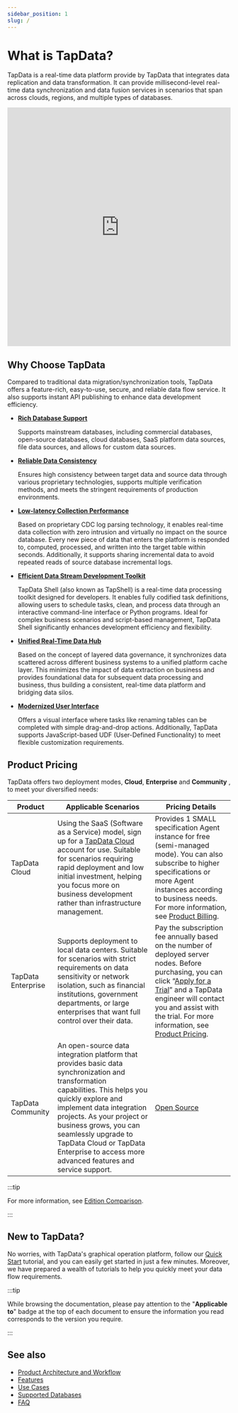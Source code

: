 ```yaml
---
sidebar_position: 1
slug: /
---
```


# What is TapData?

TapData is a real-time data platform provide by TapData that integrates data replication and data transformation. It can provide millisecond-level real-time data synchronization and data fusion services in scenarios that span across clouds, regions, and multiple types of databases.

<iframe width="100%" height="539" src="https://www.youtube.com/embed/hlJKo6u3UnA?si=6Df9Yzv8jXf5EFE9" title="YouTube video player" frameborder="0" allow="accelerometer; autoplay; clipboard-write; encrypted-media; gyroscope; picture-in-picture; web-share" allowfullscreen></iframe>


## Why Choose TapData

Compared to traditional data migration/synchronization tools, TapData offers a feature-rich, easy-to-use, secure, and reliable data flow service. It also supports instant API publishing to enhance data development efficiency.

* **[Rich Database Support](prerequisites/supported-databases.md)**

  Supports mainstream databases, including commercial databases, open-source databases, cloud databases, SaaS platform data sources, file data sources, and allows for custom data sources.

* **[Reliable Data Consistency](user-guide/verify-data.md)**

  Ensures high consistency between target data and source data through various proprietary technologies, supports multiple verification methods, and meets the stringent requirements of production environments.

* **[Low-latency Collection Performance](user-guide/advanced-settings/share-mining.md)**

  Based on proprietary CDC log parsing technology, it enables real-time data collection with zero intrusion and virtually no impact on the source database. Every new piece of data that enters the platform is responded to, computed, processed, and written into the target table within seconds. Additionally, it supports sharing incremental data to avoid repeated reads of source database incremental logs.

* **[Efficient Data Stream Development Toolkit](developer-guide/README.md)**

  TapData Shell (also known as TapShell) is a real-time data processing toolkit designed for developers. It enables fully codified task definitions, allowing users to schedule tasks, clean, and process data through an interactive command-line interface or Python programs. Ideal for complex business scenarios and script-based management, TapData Shell significantly enhances development efficiency and flexibility.

* **[Unified Real-Time Data Hub](user-guide/real-time-data-hub/README.md)**

  Based on the concept of layered data governance, it synchronizes data scattered across different business systems to a unified platform cache layer. This minimizes the impact of data extraction on business and provides foundational data for subsequent data processing and business, thus building a consistent, real-time data platform and bridging data silos.

* **[Modernized User Interface](user-guide/workshop.md)**

  Offers a visual interface where tasks like renaming tables can be completed with simple drag-and-drop actions. Additionally, TapData supports JavaScript-based UDF (User-Defined Functionality) to meet flexible customization requirements.

  

## Product Pricing

TapData offers two deployment modes, **Cloud**, **Enterprise** and **Community** , to meet your diversified needs:

| Product         | Applicable Scenarios                                                                                                                                                                                                                                                                                                                                  | Pricing Details                                               |
|-----------------|-------------------------------------------------------------------------------------------------------------------------------------------------------------------------------------------------------------------------------------------------------------------------------------------------------------------------------------------------------|---------------------------------------------------------------|
| TapData Cloud   | Using the SaaS (Software as a Service) model, sign up for a [TapData Cloud](https://cloud.tapdata.net/console/v3/) account for use. Suitable for scenarios requiring rapid deployment and low initial investment, helping you focus more on business development rather than infrastructure management.                                               | Provides 1 SMALL specification Agent instance for free (semi-managed mode). You can also subscribe to higher specifications or more Agent instances according to business needs. For more information, see [Product Billing](billing/billing-overview.md). |
| TapData Enterprise | Supports deployment to local data centers. Suitable for scenarios with strict requirements on data sensitivity or network isolation, such as financial institutions, government departments, or large enterprises that want full control over their data.                                                                                             | Pay the subscription fee annually based on the number of deployed server nodes. Before purchasing, you can click “[Apply for a Trial](https://tapdata.net/tapdata-on-prem/demo.html)” and a TapData engineer will contact you and assist with the trial. For more information, see [Product Pricing](https://tapdata.net/pricing.html). |
| TapData Community | An open-source data integration platform that provides basic data synchronization and transformation capabilities. This helps you quickly explore and implement data integration projects. As your project or business grows, you can seamlessly upgrade to TapData Cloud or TapData Enterprise to access more advanced features and service support. | [Open Source](https://github.com/tapdata/tapdata) |

:::tip

For more information, see [Edition Comparison](introduction/compare-editions.md).

:::

## New to TapData?

No worries, with TapData's graphical operation platform, follow our [Quick Start](quick-start/README.md) tutorial, and you can easily get started in just a few minutes. Moreover, we have prepared a wealth of tutorials to help you quickly meet your data flow requirements.

:::tip

While browsing the documentation, please pay attention to the "**Applicable to**" badge at the top of each document to ensure the information you read corresponds to the version you require.

:::


## See also

- [Product Architecture and Workflow](introduction/architecture.md)
- [Features](introduction/features.md)
- [Use Cases](introduction/use-cases.md)
- [Supported Databases](prerequisites/supported-databases.md)
- [FAQ](faq/README.md)